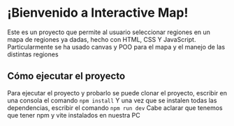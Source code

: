 # ¡Bienvenido a Interactive Map!

Este es un proyecto que permite al usuario seleccionar regiones en un mapa de regiones ya dadas, hecho con HTML, CSS Y JavaScript. Particularmente se ha usado canvas y POO para el mapa y el manejo de las distintas regiones

## Cómo ejecutar el proyecto

Para ejecutar el proyecto y probarlo se puede clonar el proyecto, escribir en una consola el comando
`npm install`
Y una vez que se instalen todas las dependencias, escribir el comando
`npm run dev`
Cabe aclarar que tenemos que tener npm y vite instalados en nuestra PC
